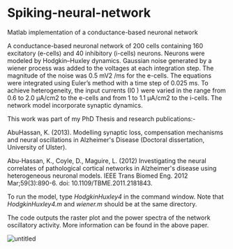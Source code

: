 # Spiking-neural-network
Matlab implementation of a conductance-based neuronal network

A conductance-based neuronal network of 200 cells containing 160 excitatory (e-cells) and 40 inhibitory (i-cells) neurons. Neurons were modeled by Hodgkin–Huxley dynamics. Gaussian noise generated by a wiener process was added to the voltages at each integration step. The magnitude of the noise was 0.5 mV2 /ms for the e-cells. The equations were integrated using Euler’s method with a time step of 0.025 ms. To achieve heterogeneity, the input currents (I0 ) were varied in the range from 0.6 to 2.0 μA/cm2 to the e-cells and from 1 to 1.1 μA/cm2 to the i-cells.  The network model incorporate synaptic dynamics.

This work was part of my PhD Thesis and research publications:-

AbuHassan, K. (2013). Modelling synaptic loss, compensation mechanisms and neural oscillations in Alzheimer's Disease (Doctoral dissertation, University of Ulster).

Abu-Hassan, K., Coyle, D., Maguire, L. (2012) Investigating the neural correlates of pathological cortical networks in Alzheimer's disease using heterogeneous neuronal models. IEEE Trans Biomed Eng. 2012 Mar;59(3):890-6. doi: 10.1109/TBME.2011.2181843. 

To run the model, type _HodgkinHuxley4_ in the command window. Note that _HodgkinHuxley4.m_ and _wiener.m_ should be at the same directory. 

The code outputs the raster plot and the power spectra of the network oscillatory activity. More information can be found in the above paper.


![untitled](https://user-images.githubusercontent.com/34474205/163700204-ff550295-4cb4-4893-80e9-d11358af3e9e.jpg)
